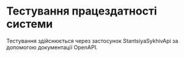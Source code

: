 # Тестування працездатності системи

Тестування здійснюється через застосунок StantsiyaSykhivApi за допомогою документації OpenAPI.
